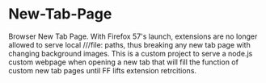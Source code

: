 # New-Tab-Page
Browser New Tab Page. With Firefox 57's launch, extensions are no longer allowed to serve local ///file: paths, thus breaking any new tab page with changing background images. This is a custom project to serve a node.js custom webpage when opening a new tab that will fill the function of custom new tab pages until FF lifts extension retrcitions.
